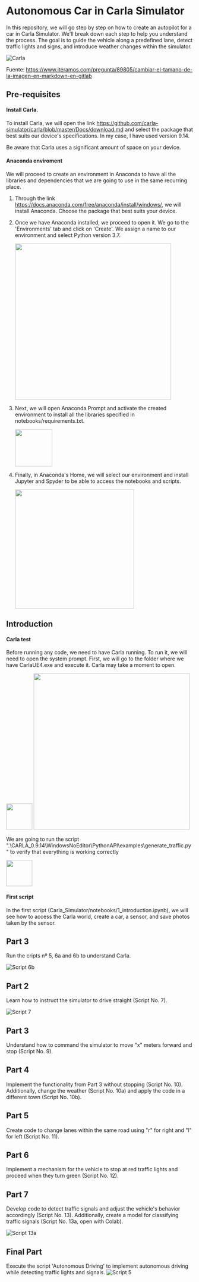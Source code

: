 # Autonomous Car in Carla Simulator

In this repository, we will go step by step on how to create an autopilot for a car in Carla Simulator. We'll break down each step to help you understand the process. The goal is to guide the vehicle along a predefined lane, detect traffic lights and signs, and introduce weather changes within the simulator.

![Carla](Images/carla.jpg)

Fuente: https://www.iteramos.com/pregunta/89805/cambiar-el-tamano-de-la-imagen-en-markdown-en-gitlab

## Pre-requisites
#### Install Carla.
To install Carla, we will open the link https://github.com/carla-simulator/carla/blob/master/Docs/download.md and select the package that best suits our device's specifications. In my case, I have used version 9.14.

Be aware that Carla uses a significant amount of space on your device.

#### Anaconda enviroment
We will proceed to create an environment in Anaconda to have all the libraries and dependencies that we are going to use in the same recurring place.
1. Through the link https://docs.anaconda.com/free/anaconda/install/windows/, we will install Anaconda. Choose the package that best suits your device.
2. Once we have Anaconda installed, we proceed to open it. We go to the 'Environments' tab and click on 'Create'. We assign a name to our environment and select Python version 3.7.
   
   <img src="Images/1ana.png" height="420">
4. Next, we will open Anaconda Prompt and activate the created environment to install all the libraries specified in notebooks/requirements.txt.
   
   <img src="Images/2ana.png" height="100">
6. Finally, in Anaconda's Home, we will select our environment and install Jupyter and Spyder to be able to access the notebooks and scripts.
   
   <img src="Images/3ana.png" height="320">

## Introduction

#### Carla test
Before running any code, we need to have Carla running.
To run it, we will need to open the system prompt. First, we will go to the folder where we have CarlaUE4.exe and execute it. Carla may take a moment to open.

   <img src="Images/1carla.png" height="70">
   <img src="Images/2carla.png" height="420">
   
We are going to run the script ".\CARLA_0.9.14\WindowsNoEditor\PythonAPI\examples\generate_traffic.py" to verify that everything is working correctly

   <img src="Images/3carla.png" height="70">
   
#### First script 

In the first script (Carla_Simulator/notebooks/1_introduction.ipynb), we will see how to access the Carla world, create a car, a sensor, and save photos taken by the sensor.



## Part 3

Run the cripts nº 5, 6a and 6b to understand Carla.

![Script 6b](Images/foto6b.png)

## Part 2

Learn how to instruct the simulator to drive straight (Script No. 7).

![Script 7](Images/foto7.png)

## Part 3

Understand how to command the simulator to move "x" meters forward and stop (Script No. 9).

## Part 4

Implement the functionality from Part 3 without stopping (Script No. 10). Additionally, change the weather (Script No. 10a) and apply the code in a different town (Script No. 10b).

## Part 5

Create code to change lanes within the same road using "r" for right and "l" for left (Script No. 11).

## Part 6

Implement a mechanism for the vehicle to stop at red traffic lights and proceed when they turn green (Script No. 12).

## Part 7

Develop code to detect traffic signals and adjust the vehicle's behavior accordingly (Script No. 13). Additionally, create a model for classifying traffic signals (Script No. 13a, open with Colab).

![Script 13a](Images/60b.png)

## Final Part

Execute the script 'Autonomous Driving' to implement autonomous driving while detecting traffic lights and signals.
![Script 5](Images/foto5_2.png)
